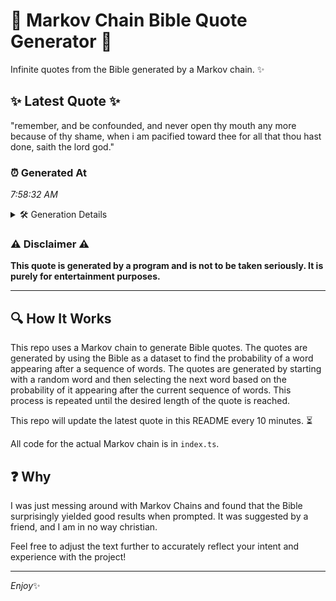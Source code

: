 # 📖 Markov Chain Bible Quote Generator 📖

Infinite quotes from the Bible generated by a Markov chain. ✨

## ✨ Latest Quote ✨
"remember, and be confounded, and never open thy mouth any more because of thy shame, when i am pacified toward thee for all that thou hast done, saith the lord god."

### ⏰ Generated At
*7:58:32 AM*

<details>
    <summary>🛠️ Generation Details</summary>
    <p>
        <strong>🌱 Seed:</strong> remember,<br>
        <strong>🔄 Iterations:</strong> 30<br>
        <strong>📜 Context History:</strong><br>[ remember, ]: and<br>[ remember,, and ]: be<br>[ remember,, and, be ]: confounded,<br>[ remember,, and, be, confounded, ]: and<br>[ remember,, and, be, confounded,, and ]: never<br>[ remember,, and, be, confounded,, and, never ]: open<br>[ and, be, confounded,, and, never, open ]: thy<br>[ be, confounded,, and, never, open, thy ]: mouth<br>[ confounded,, and, never, open, thy, mouth ]: any<br>[ and, never, open, thy, mouth, any ]: more<br>[ never, open, thy, mouth, any, more ]: because<br>[ open, thy, mouth, any, more, because ]: of<br>[ thy, mouth, any, more, because, of ]: thy<br>[ mouth, any, more, because, of, thy ]: shame,<br>[ any, more, because, of, thy, shame, ]: when<br>[ more, because, of, thy, shame,, when ]: i<br>[ because, of, thy, shame,, when, i ]: am<br>[ of, thy, shame,, when, i, am ]: pacified<br>[ thy, shame,, when, i, am, pacified ]: toward<br>[ shame,, when, i, am, pacified, toward ]: thee<br>[ when, i, am, pacified, toward, thee ]: for<br>[ i, am, pacified, toward, thee, for ]: all<br>[ am, pacified, toward, thee, for, all ]: that<br>[ pacified, toward, thee, for, all, that ]: thou<br>[ toward, thee, for, all, that, thou ]: hast<br>[ thee, for, all, that, thou, hast ]: done,<br>[ for, all, that, thou, hast, done, ]: saith<br>[ all, that, thou, hast, done,, saith ]: the<br>[ that, thou, hast, done,, saith, the ]: lord<br>[ thou, hast, done,, saith, the, lord ]: god.<br>
    </p>
</details>

### ⚠️ Disclaimer ⚠️
**This quote is generated by a program and is not to be taken seriously. It is purely for entertainment purposes.**

---

## 🔍 How It Works

This repo uses a Markov chain to generate Bible quotes. The quotes are generated by using the Bible as a dataset to find the probability of a word appearing after a sequence of words. The quotes are generated by starting with a random word and then selecting the next word based on the probability of it appearing after the current sequence of words. This process is repeated until the desired length of the quote is reached.

This repo will update the latest quote in this README every 10 minutes. ⏳

All code for the actual Markov chain is in `index.ts`.

## ❓ Why

I was just messing around with Markov Chains and found that the Bible surprisingly yielded good results when prompted. 
It was suggested by a friend, and I am in no way christian.

Feel free to adjust the text further to accurately reflect your intent and experience with the project!

---

*Enjoy*✨
